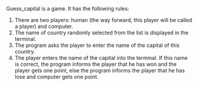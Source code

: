 Guess_capital is a game. It has the following rules:
1. There are two players: human (the way forward, this player will be called a player) and computer.
2. The name of country randomly selected from the list is displayed in the terminal.
3. The program asks the player to enter the name of the capital of this country.
4. The player enters the name of the capital into the terminal. If this name is correct, the program informs the player that he has won and the player gets one point, else the program informs the player that he has lose and computer gets one point.